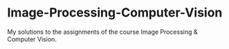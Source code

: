 # Image-Processing-Computer-Vision
My solutions to the assignments of the course Image Processing &amp; Computer Vision.
